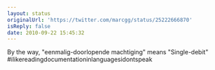 ```yaml
---
layout: status
originalUrl: 'https://twitter.com/marcgg/status/25222666870'
isReply: false
date: 2010-09-22 15:45:32
---
```


By the way, "eenmalig-doorlopende machtiging" means "Single-debit" #ilikereadingdocumentationinlanguagesidontspeak
